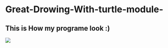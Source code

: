 # Great-Drowing-With-turtle-module-

## This is How my programe look :)
<img align="center" src="https://user-images.githubusercontent.com/84004110/170824875-9c6b9127-9fe3-4790-99ab-4adba4b116cf.png">
